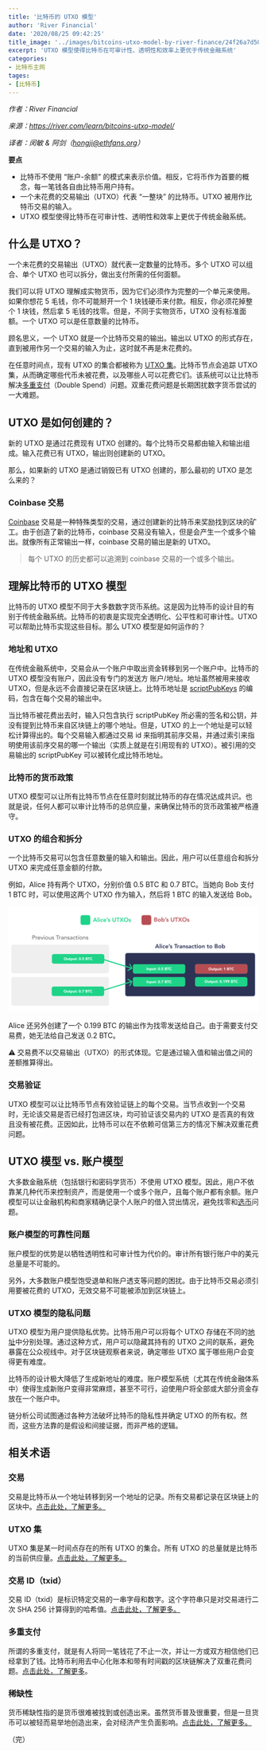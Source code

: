 ```yaml
---
title: '比特币的 UTXO 模型'
author: 'River Financial'
date: '2020/08/25 09:42:25'
title_image: '../images/bitcoins-utxo-model-by-river-finance/24f26a7d50374147a301fa131f2686e8.png'
excerpt: 'UTXO 模型使得比特币在可审计性、透明性和效率上更优于传统金融系统'
categories:
- 比特币主网
tages:
- [比特币]
---
```


*作者：River Financial*

*来源：<https://river.com/learn/bitcoins-utxo-model/>*

*译者：闵敏 & 阿剑（hongji@ethfans.org）*



**要点**

* 比特币不使用 “账户-余额” 的模式来表示价值。相反，它将币作为首要的概念，每一笔钱各自由比特币用户持有。
* 一个未花费的交易输出（UTXO）代表 “一整块” 的比特币。UTXO 被用作比特币交易的输入。
* UTXO 模型使得比特币在可审计性、透明性和效率上更优于传统金融系统。


## 什么是 UTXO？

一个未花费的交易输出（UTXO）就代表一定数量的比特币。多个 UTXO 可以组合、单个 UTXO 也可以拆分，做出支付所需的任何面额。

我们可以将 UTXO 理解成实物货币，因为它们必须作为完整的一个单元来使用。如果你想花 5 毛钱，你不可能掰开一个 1 块钱硬币来付款。相反，你必须花掉整个 1 块钱，然后拿 5 毛钱的找零。但是，不同于实物货币，UTXO 没有标准面额。一个 UTXO 可以是任意数量的比特币。

顾名思义，一个 UTXO 就是一个比特币交易的输出。输出以 UTXO 的形式存在，直到被用作另一个交易的输入为止，这时就不再是未花费的。

在任意时间点，现有 UTXO 的集合都被称为 [UTXO 集](https://river.com/learn/terms/u/utxo-set/)。比特币节点会追踪 UTXO 集，从而确定哪些代币未被花费，以及哪些人可以花费它们。该系统可以让比特币解决[多重支付](https://river.com/learn/what-is-the-double-spend-problem/)（Double Spend）问题。双重花费问题是长期困扰数字货币尝试的一大难题。

## UTXO 是如何创建的？

新的 UTXO 是通过花费现有 UTXO 创建的。每个比特币交易都由输入和输出组成。输入花费已有 UTXO，输出则创建新的 UTXO。

那么，如果新的 UTXO 是通过销毁已有 UTXO 创建的，那么最初的 UTXO 是怎么来的？

### **Coinbase 交易**

[Coinbase](https://river.com/learn/terms/c/coinbase/) 交易是一种特殊类型的交易，通过创建新的比特币来奖励找到区块的矿工。由于创造了新的比特币，coinbase 交易没有输入，但是会产生一个或多个输出。就像所有正常输出一样，coinbase 交易的输出是新的 UTXO。

>每个 UTXO 的历史都可以追溯到 coinbase 交易的一个或多个输出。


## 理解比特币的 UTXO 模型

比特币的 UTXO 模型不同于大多数数字货币系统。这是因为比特币的设计目的有别于传统金融系统。比特币的初衷是实现完全透明化、公平性和可审计性。UTXO 可以帮助比特币实现这些目标。那么 UTXO 模型是如何运作的？

### **地址和 UTXO**

在传统金融系统中，交易会从一个账户中取出资金转移到另一个账户中。比特币的 UTXO 模型没有账户，因此没有专门的发送方 账户/地址。地址虽然被用来接收 UTXO，但是永远不会直接记录在区块链上。比特币地址是 [scriptPubKeys](https://river.com/learn/terms/s/scriptpubkey/) 的编码，包含在每个交易的输出中。

当比特币被花费出去时，输入只包含执行 scriptPubKey 所必需的签名和公钥，并没有提到比特币来自区块链上的哪个地址。但是，UTXO 的上一个地址是可以轻松计算得出的。每个交易输入都通过交易 id 来指明其前序交易，并通过索引来指明使用该前序交易的哪一个输出（实质上就是在引用现有的 UTXO）。被引用的交易输出的 scriptPubKey 可以被转化成比特币地址。

### **比特币的货币政策**

UTXO 模型可以让所有比特币节点在任意时刻就比特币的存在情况达成共识。也就是说，任何人都可以审计比特币的总供应量，来确保比特币的货币政策被严格遵守。

### **UTXO 的组合和拆分**

一个比特币交易可以包含任意数量的输入和输出。因此，用户可以任意组合和拆分 UTXO 来完成任意金额的付款。

例如，Alice 持有两个 UTXO，分别价值 0.5 BTC 和 0.7 BTC。当她向 Bob 支付 1 BTC 时，可以使用这两个 UTXO 作为输入，然后将 1 BTC 的输入发送给 Bob。

![1](../images/bitcoins-utxo-model-by-river-finance/24f26a7d50374147a301fa131f2686e8.png)

Alice 还另外创建了一个 0.199 BTC 的输出作为找零发送给自己。由于需要支付交易费，她无法给自己发送 0.2 BTC。

⚠️ 交易费不以交易输出（UTXO）的形式体现。它是通过输入值和输出值之间的差额推算得出。

### **交易验证**

UTXO 模型可以让比特币节点有效验证链上的每个交易。当节点收到一个交易时，无论该交易是否已经打包进区块，均可验证该交易内的 UTXO 是否真的有效且没有被花费。正因如此，比特币可以在不依赖可信第三方的情况下解决双重花费问题。

## UTXO 模型 vs. 账户模型

大多数金融系统（包括银行和密码学货币）不使用 UTXO 模型。因此，用户不依靠某几种代币来控制资产，而是使用一个或多个账户，且每个账户都有余额。账户模型可以让金融机构和商家精确记录个人账户的借入贷出情况，避免找零和[选币](https://river.com/learn/terms/c/coin-selection/)问题。

### **账户模型的可靠性问题**

账户模型的优势是以牺牲透明性和可审计性为代价的。审计所有银行账户中的美元总量是不可能的。

另外，大多数账户模型饱受退单和账户透支等问题的困扰。由于比特币交易必须引用要被花费的 UTXO，无效交易不可能被添加到区块链上。

### **UTXO 模型的隐私问题**

UTXO 模型为用户提供隐私优势。比特币用户可以将每个 UTXO 存储在不同的[地址](https://river.com/learn/terms/a/address-bitcoin/)中分别处理。通过这种方式，用户可以隐藏其持有的 UTXO 之间的联系，避免暴露在公众视线中。对于区块链观察者来说，确定哪些 UTXO 属于哪些用户会变得更有难度。

比特币的设计极大降低了生成新地址的难度。账户模型系统（尤其在传统金融体系中）使得生成新账户变得非常麻烦，甚至不可行，迫使用户将全部或大部分资金存放在一个账户中。

链分析公司试图通过各种方法破坏比特币的隐私性并确定 UTXO 的所有权。然而，这些方法靠的是假设和间接证据，而非严格的逻辑。

## 相关术语

### 交易

交易是比特币从一个地址转移到另一个地址的记录。所有交易都记录在区块链上的区块中。[点击此处，了解更多。](https://river.com/learn/terms/t/transaction-bitcoin/)

### UTXO 集

UTXO 集是某一时间点存在的所有 UTXO 的集合。所有 UTXO 的总量就是比特币的当前供应量。[点击此处，了解更多。](https://river.com/learn/terms/u/utxo-set/)

### 交易 ID（txid）

交易 ID（txid）是标识特定交易的一串字母和数字。这个字符串只是对交易进行二次 SHA 256 计算得到的哈希值。[点击此处，了解更多。](https://river.com/learn/terms/t/txid/)

### 多重支付

所谓的多重支付，就是有人将同一笔钱花了不止一次，并让一方或双方相信他们已经拿到了钱。比特币利用去中心化账本和带有时间戳的区块链解决了双重花费问题。[点击此处，了解更多](https://river.com/learn/terms/d/double-spend/)。

### 稀缺性

货币稀缺性指的是货币很难被找到或创造出来。虽然货币普及很重要，但是一旦货币可以被轻而易举地创造出来，会对经济产生负面影响。[点击此处，了解更多。](https://river.com/learn/terms/d/double-spend/)

（完）




